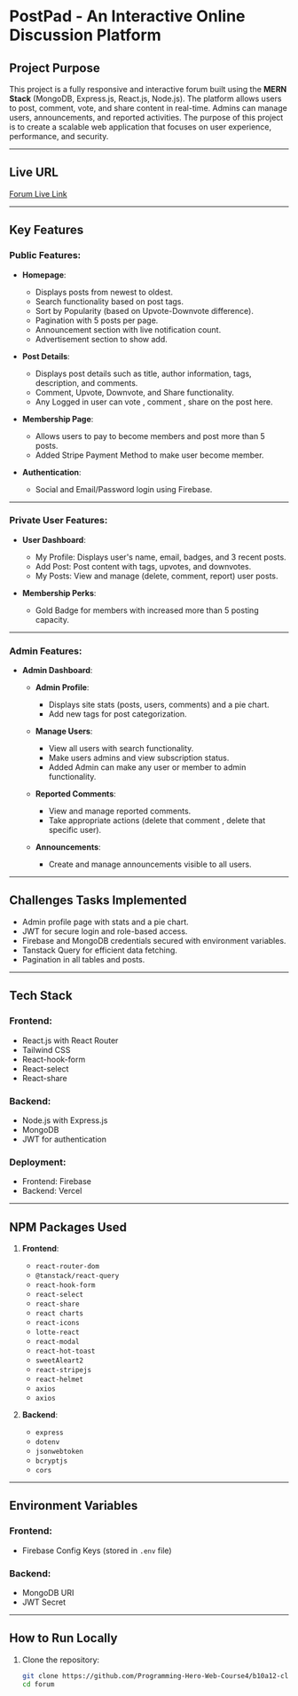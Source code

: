 
# PostPad - An Interactive Online Discussion Platform  

## Project Purpose  
This project is a fully responsive and interactive forum built using the **MERN Stack** (MongoDB, Express.js, React.js, Node.js). The platform allows users to post, comment, vote, and share content in real-time. Admins can manage users, announcements, and reported activities. The purpose of this project is to create a scalable web application that focuses on user experience, performance, and security.

---

## Live URL  
[Forum Live Link](https://post-pad.web.app/)

---

## Key Features  
### Public Features:  
- **Homepage**:  
  - Displays posts from newest to oldest.  
  - Search functionality based on post tags.  
  - Sort by Popularity (based on Upvote-Downvote difference).  
  - Pagination with 5 posts per page.  
  - Announcement section with live notification count.
  - Advertisement section to show add.  

- **Post Details**:  
  - Displays post details such as title, author information, tags, description, and comments.  
  - Comment, Upvote, Downvote, and Share functionality.
  - Any Logged in user can vote , comment , share on the post here.  

- **Membership Page**:  
  - Allows users to pay to become members and post more than 5 posts.
  - Added Stripe Payment Method to make user become member.  

- **Authentication**:  
  - Social and Email/Password login using Firebase.  
    

---

### Private User Features:  
- **User Dashboard**:  
  - My Profile: Displays user's name, email, badges, and 3 recent posts.  
  - Add Post: Post content with tags, upvotes, and downvotes.  
  - My Posts: View and manage (delete, comment, report) user posts.  

- **Membership Perks**:  
  - Gold Badge for members with increased more than 5 posting capacity.  

---

### Admin Features:  
- **Admin Dashboard**:  
  - **Admin Profile**:  
    - Displays site stats (posts, users, comments) and a pie chart.  
    - Add new tags for post categorization.  

  - **Manage Users**:  
    - View all users with search functionality.  
    - Make users admins and view subscription status.
    - Added Admin can make any user or member to admin functionality.  

  - **Reported Comments**:  
    - View and manage reported comments.  
    - Take appropriate actions (delete that comment , delete that specific user).  

  - **Announcements**:  
    - Create and manage announcements visible to all users.  

---

## Challenges Tasks Implemented  
- Admin profile page with stats and a pie chart.  
- JWT for secure login and role-based access.  
- Firebase and MongoDB credentials secured with environment variables.  
- Tanstack Query for efficient data fetching.  
- Pagination in all tables and posts.  

---

## Tech Stack  
### Frontend:  
- React.js with React Router  
- Tailwind CSS  
- React-hook-form  
- React-select  
- React-share  

### Backend:  
- Node.js with Express.js  
- MongoDB 
- JWT for authentication  

### Deployment:  
- Frontend: Firebase  
- Backend: Vercel 

---

## NPM Packages Used  
1. **Frontend**:  
   - `react-router-dom`  
   - `@tanstack/react-query`  
   - `react-hook-form`  
   - `react-select`  
   - `react-share`  
   - `react charts`  
   - `react-icons`  
   - `lotte-react`  
   - `react-modal`  
   - `react-hot-toast`  
   - `sweetAleart2`  
   - `react-stripejs`  
   - `react-helmet`  
   - `axios`  
   - `axios`  

2. **Backend**:  
   - `express`    
   - `dotenv`  
   - `jsonwebtoken`  
   - `bcryptjs`  
   - `cors`  

---

## Environment Variables  
### Frontend:  
- Firebase Config Keys (stored in `.env` file)  

### Backend:  
- MongoDB URI  
- JWT Secret  

---

## How to Run Locally  
1. Clone the repository:  
   ```bash
   git clone https://github.com/Programming-Hero-Web-Course4/b10a12-client-side-sayed725.git
   cd forum

